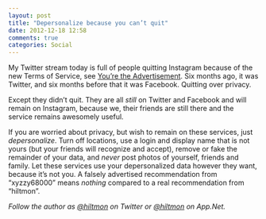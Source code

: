 ```yaml
---
layout: post
title: "Depersonalize because you can’t quit"
date: 2012-12-18 12:58
comments: true
categories: Social
---
```


My Twitter stream today is full of people quitting Instagram because of the new Terms of Service, see [You’re the Advertisement](http://hiltmon.com/blog/2012/12/17/youre-the-advertisement/). Six months ago, it was Twitter, and six months before that it was Facebook. Quitting over privacy.

Except they didn’t quit. They are all *still* on Twitter and Facebook and will remain on Instagram, because we, their friends are still there and the service remains awesomely useful.

If you are worried about privacy, but wish to remain on these services, just *depersonalize*.  Turn off locations, use a login and display name that is not yours (but your friends will recognize and accept), remove or fake the remainder of your data, and *never* post photos of yourself, friends and family. Let these services use your depersonalized data however they want, because it’s not you. A falsely advertised recommendation from “xyzzy68000” means *nothing* compared to a real recommendation from “hiltmon”.

*Follow the author as [@hiltmon](http://twitter.com/hiltmon) on Twitter or [@hiltmon](http://alpha.app.net/hiltmon) on App.Net.*